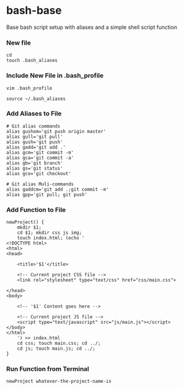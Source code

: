# bash-base
Base bash script setup with aliases and a simple shell script function

### New file
```shell
cd
touch .bash_aliases
```

### Include New File in .bash_profile
```shell
vim .bash_profile

source ~/.bash_aliases
```

### Add Aliases to File
```shell
# Git alias commands
alias gushom='git push origin master'
alias gull='git pull'
alias gush='git push'
alias gadd='git add .'
alias gcm='git commit -m'
alias gca='git commit -a'
alias gb='git branch'
alias gs='git status'
alias gco='git checkout'

# Git alias Muli-commands
alias gaddcm='git add .;git commit -m'
alias gpp='git pull; git push'
```

### Add Function to File
```shell
newProject() {
	mkdir $1;
	cd $1; mkdir css js img;
	touch index.html; (echo '
<!DOCTYPE html>
<html>
<head>

	<title>'$1'</title>

	<!-- Current project CSS file -->
	<link rel="stylesheet" type="text/css" href="css/main.css">

</head>
<body>

	<!-- '$1' Content goes here -->
	
	<!-- Current project JS file -->
	<script type="text/javascript" src="js/main.js"></script>
</body>
</html>
	') >> index.html
	cd css; touch main.css; cd ../;
	cd js; touch main.js; cd ../;
}
```

### Run Function from Terminal
```shell
newProject whatever-the-project-name-is
```
